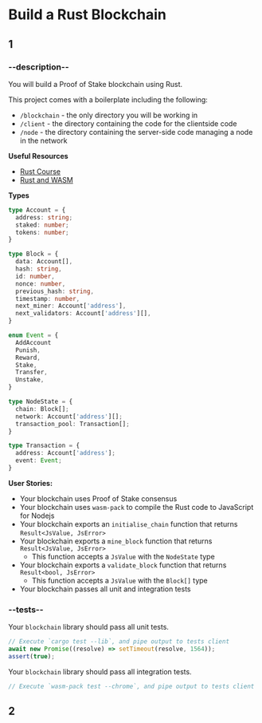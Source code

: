 # Build a Rust Blockchain

## 1

### --description--

You will build a Proof of Stake blockchain using Rust.

This project comes with a boilerplate including the following:

- `/blockchain` - the only directory you will be working in
- `/client` - the directory containing the code for the clientside code
- `/node` - the directory containing the server-side code managing a node in the network

**Useful Resources**

- [Rust Course](https://www.freecodecamp.org/news/rust-in-replit/)
- [Rust and WASM](https://rustwasm.github.io/docs/book/)

**Types**

```typescript
type Account = {
  address: string;
  staked: number;
  tokens: number;
}

type Block = {
  data: Account[],
  hash: string,
  id: number,
  nonce: number,
  previous_hash: string,
  timestamp: number,
  next_miner: Account['address'],
  next_validators: Account['address'][],
}

enum Event = {
  AddAccount
  Punish,
  Reward,
  Stake,
  Transfer,
  Unstake,
}

type NodeState = {
  chain: Block[];
  network: Account['address'][];
  transaction_pool: Transaction[];
}

type Transaction = {
  address: Account['address'];
  event: Event;
}
```

**User Stories:**

- Your blockchain uses Proof of Stake consensus
- Your blockchain uses `wasm-pack` to compile the Rust code to JavaScript for Nodejs
- Your blockchain exports an `initialise_chain` function that returns `Result<JsValue, JsError>`
- Your blockchain exports a `mine_block` function that returns `Result<JsValue, JsError>`
  - This function accepts a `JsValue` with the `NodeState` type
- Your blockchain exports a `validate_block` function that returns `Result<bool, JsError>`
  - This function accepts a `JsValue` with the `Block[]` type
- Your blockchain passes all unit and integration tests

### --tests--

Your `blockchain` library should pass all unit tests.

```js
// Execute `cargo test --lib`, and pipe output to tests client
await new Promise((resolve) => setTimeout(resolve, 1564));
assert(true);
```

Your `blockchain` library should pass all integration tests.

```js
// Execute `wasm-pack test --chrome`, and pipe output to tests client
```

## 2
